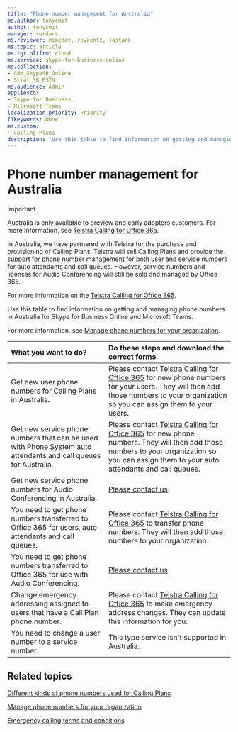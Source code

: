 ```yaml
---
title: "Phone number management for Australia"
ms.author: tonysmit
author: tonysmit
manager: serdars
ms.reviewer: mikedav, roykuntz, jastark
ms.topic: article
ms.tgt.pltfrm: cloud
ms.service: skype-for-business-online
ms.collection:
- Adm_Skype4B_Online
- Strat_SB_PSTN
ms.audience: Admin
appliesto:
- Skype for Business
- Microsoft Teams
localization_priority: Priority
f1keywords: None
ms.custom:
- Calling Plans
description: "Use this table to find information on getting and managing phone numbers in Australia for Skype for Business Online and Microsoft Teams."
---
```


# Phone number management for Australia
> [!IMPORTANT]
> Australia is only available to preview and early adopters customers. For more information, see [Telstra Calling for Office 365](https://aka.ms/TelstraVoicePlan).

In Australia, we have partnered with Telstra for the purchase and provisioning of Calling Plans. Telstra will sell Calling Plans and provide the support for phone number management for both user and service numbers for auto attendants and call queues. However, service numbers and licenses for Audio Conferencing will still be sold and managed by Office 365.

For more information on the [Telstra Calling for Office 365](https://aka.ms/TelstraVoicePlan).

Use this table to find information on getting and managing phone numbers in Australia for Skype for Business Online and Microsoft Teams.

For more information, see  [Manage phone numbers for your organization](manage-phone-numbers-for-your-organization.md).
  
|**What you want to do?**|**Do these steps and download the correct forms**|
|:-----|:-----|
|Get new user phone numbers for Calling Plans in Australia.   <br/> |Please contact [Telstra Calling for Office 365](https://aka.ms/TelstraVoicePlan) for new phone numbers for your users. They will then add those numbers to your organization so you can assign them to your users. <br/>
|Get new service phone numbers that can be used with Phone System auto attendants and call queues for Australia. <br/> |Please contact [Telstra Calling for Office 365](https://aka.ms/TelstraVoicePlan) for new phone numbers. They will then add those numbers to your organization so you can assign them to your auto attendants and call queues. <br/>|
|Get new service phone numbers for Audio Conferencing in Australia.   <br/> |[Please contact us](mailto:ptnapac@microsoft.com).|
|You need to get phone numbers transferred to Office 365 for users, auto attendants and call queues.  <br/> |Please contact [Telstra Calling for Office 365](https://aka.ms/TelstraVoicePlan) to transfer phone numbers. They will then add those numbers to your organization.  <br/> |
|You need to get phone numbers transferred to Office 365 for use with Audio Conferencing.  |[Please contact us](mailto:ptnapac@microsoft.com) |
|Change emergency addressing assigned to users that have a Call Plan phone number. |Please contact [Telstra Calling for Office 365](https://aka.ms/TelstraVoicePlan) to make emergency address changes. They can update this information for you.|
|You need to change a user number to a service number. |This type service isn't supported in Australia.

## Related topics

[Different kinds of phone numbers used for Calling Plans](../different-kinds-of-phone-numbers-used-for-calling-plans.md)

[Manage phone numbers for your organization](manage-phone-numbers-for-your-organization.md)

[Emergency calling terms and conditions](../emergency-calling-terms-and-conditions.md)